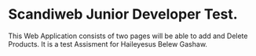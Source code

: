 # Scandiweb Junior Developer Test.

This Web Application consists of two pages will be able to add and Delete Products. It is a test Assisment for Haileyesus Belew Gashaw.
